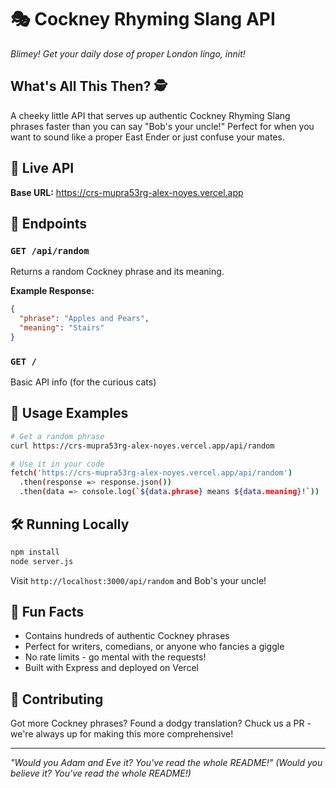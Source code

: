 # 🎭 Cockney Rhyming Slang API

*Blimey! Get your daily dose of proper London lingo, innit!*

## What's All This Then? 🕵️

A cheeky little API that serves up authentic Cockney Rhyming Slang phrases faster than you can say "Bob's your uncle!" Perfect for when you want to sound like a proper East Ender or just confuse your mates.

## 🚀 Live API

**Base URL:** https://crs-mupra53rg-alex-noyes.vercel.app

## 📡 Endpoints

### `GET /api/random`
Returns a random Cockney phrase and its meaning.

**Example Response:**
```json
{
  "phrase": "Apples and Pears",
  "meaning": "Stairs"
}
```

### `GET /`
Basic API info (for the curious cats)

## 🎯 Usage Examples

```bash
# Get a random phrase
curl https://crs-mupra53rg-alex-noyes.vercel.app/api/random

# Use it in your code
fetch('https://crs-mupra53rg-alex-noyes.vercel.app/api/random')
  .then(response => response.json())
  .then(data => console.log(`${data.phrase} means ${data.meaning}!`))
```

## 🛠️ Running Locally

```bash
npm install
node server.js
```

Visit `http://localhost:3000/api/random` and Bob's your uncle!

## 🎪 Fun Facts

- Contains hundreds of authentic Cockney phrases
- Perfect for writers, comedians, or anyone who fancies a giggle
- No rate limits - go mental with the requests!
- Built with Express and deployed on Vercel

## 🤝 Contributing

Got more Cockney phrases? Found a dodgy translation? Chuck us a PR - we're always up for making this more comprehensive!

---

*"Would you Adam and Eve it? You've read the whole README!"* 
*(Would you believe it? You've read the whole README!)*